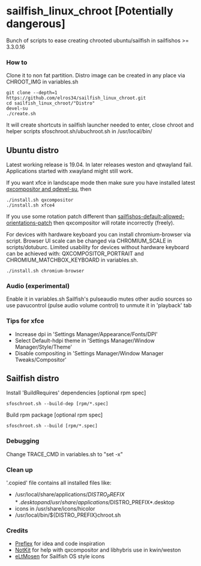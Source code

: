 # sailfish_linux_chroot [Potentially dangerous]

Bunch of scripts to ease creating chrooted ubuntu/sailfish in sailfishos >= 3.3.0.16

### How to

Clone it to non fat partition. Distro image can be created in any place via CHROOT_IMG in variables.sh
```
git clone --depth=1 https://github.com/elros34/sailfish_linux_chroot.git
cd sailfish_linux_chroot/"Distro"
devel-su
./create.sh
```
It will create shortcuts in sailfish launcher needed to enter, close chroot and helper scripts sfoschroot.sh/ubuchroot.sh in /usr/local/bin/

## Ubuntu distro
Latest working release is 19.04. In later releases weston and qtwayland fail. Applications started with xwayland might still work.

If you want xfce in landscape mode then make sure you have installed latest [qxcompositor and qdevel-su](https://build.merproject.org/package/show/home:elros34:sailfishapps/qxcompositor), then

```
./install.sh qxcompositor
./install.sh xfce4

```
If you use some rotation patch different than [sailfishos-default-allowed-orientations-patch](https://coderus.openrepos.net/pm2/project/sailfishos-default-allowed-orientations-patch) then qxcompositor will rotate incorrectly (freely).

For devices with hardware keyboard you can install chromium-browser via script. Browser UI scale can be changed via CHROMIUM_SCALE in scripts/dotuburc. Limited usability for devices without hardware keyboard can be achieved with: QXCOMPOSITOR_PORTRAIT and CHROMIUM_MATCHBOX_KEYBOARD in variables.sh.

```
./install.sh chromium-browser
```

### Audio (experimental)

Enable it in variables.sh
Sailfish's pulseaudio mutes other audio sources so use pavucontrol (pulse audio volume control) to unmute it in 'playback' tab

### Tips for xfce

 - Increase dpi in 'Settings Manager/Appearance/Fonts/DPI'
 - Select Default-hdpi theme in 'Settings Manager/Window Manager/Style/Theme'
 - Disable compositing in 'Settings Manager/Window Manager Tweaks/Compositor'

## Sailfish distro

Install 'BuildRequires' dependencies [optional rpm spec]
```
sfoschroot.sh --build-dep [rpm/*.spec]
```

Build rpm package [optional rpm spec]
```
sfoschroot.sh --build [rpm/*.spec]
```

### Debugging 

Change TRACE_CMD in variables.sh to "set -x"

### Clean up

'.copied' file contains all installed files like:
 - /usr/local/share/applications/$DISTRO_PREFIX*.desktop and /usr/share/applications/$DISTRO_PREFIX*.desktop
 - icons in /usr/share/icons/hicolor
 - /usr/local/bin/${DISTRO_PREFIX}chroot.sh

### Credits

 - [Preflex](https://talk.maemo.org/showthread.php?t=98882) for idea and code inspiration
 - [NotKit](https://github.com/notkit) for help with qxcompositor and libhybris use in kwin/weston
 - [eLtMosen](https://github.com/eLtMosen) for Sailfish OS style icons

